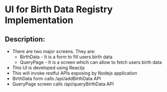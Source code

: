 # UI for Birth Data Registry Implementation

## Description:
* There are two major screens. They are:
    * BirthData - It is a form to fill users birth data
    * QueryPage - It is a screen which can allow to fetch users birth data
* This UI is developed using Reactjs
* This will invoke restful APIs exposing by Nodejs application
* BirthData form calls /api/addBirthData API
* QueryPage screen calls /api/queryBirthData API